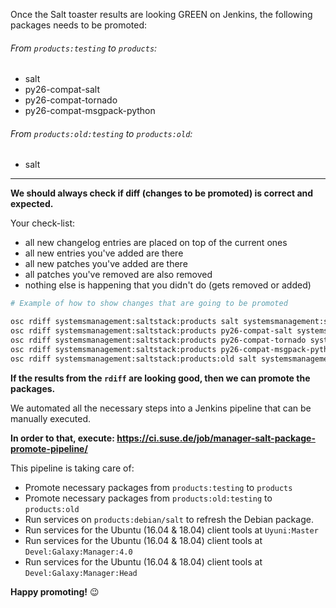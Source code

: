 Once the Salt toaster results are looking GREEN on Jenkins, the following packages needs to be promoted:

###### From `products:testing` to `products`:
  - salt
  - py26-compat-salt
  - py26-compat-tornado
  - py26-compat-msgpack-python

###### From `products:old:testing` to `products:old`:
  - salt

----

**We should always check if diff (changes to be promoted) is correct and expected.**

Your check-list:

- all new changelog entries are placed on top of the current ones
- all new entries you've added are there
- all new patches you've added are there
- all patches you've removed are also removed
- nothing else is happening that you didn't do (gets removed or added)


```bash
# Example of how to show changes that are going to be promoted

osc rdiff systemsmanagement:saltstack:products salt systemsmanagement:saltstack:products:testing
osc rdiff systemsmanagement:saltstack:products py26-compat-salt systemsmanagement:saltstack:products:testing
osc rdiff systemsmanagement:saltstack:products py26-compat-tornado systemsmanagement:saltstack:products:testing
osc rdiff systemsmanagement:saltstack:products py26-compat-msgpack-python systemsmanagement:saltstack:products:testing
osc rdiff systemsmanagement:saltstack:products:old salt systemsmanagement:saltstack:products:old:testing
```

**If the results from the `rdiff` are looking good, then we can promote the packages.**

We automated all the necessary steps into a Jenkins pipeline that can be manually executed.

**In order to that, execute: https://ci.suse.de/job/manager-salt-package-promote-pipeline/**

This pipeline is taking care of:
- Promote necessary packages from `products:testing` to `products`
- Promote necessary packages from `products:old:testing` to `products:old`
- Run services on `products:debian/salt` to refresh the Debian package.
- Run services for the Ubuntu (16.04 & 18.04) client tools at `Uyuni:Master`
- Run services for the Ubuntu (16.04 & 18.04) client tools at `Devel:Galaxy:Manager:4.0`
- Run services for the Ubuntu (16.04 & 18.04) client tools at `Devel:Galaxy:Manager:Head`

**Happy promoting!** :wink: 